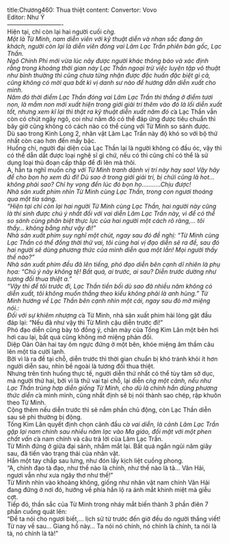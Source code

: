 title:Chương460: Thua thiệt
content:
Convertor: Vovo<br>Editor: Như Ý<br>—————————-<br>Hiện tại, chỉ còn lại hai người cuối c*̀ng.<br>Một là Từ Minh, nam diễn viên với kỹ thuật diễn và nhan sắc đang ăn khách, người còn lại là diễn viên đóng vai Lâm Lạc Trần phiên bản gốc, Lạc Thần.<br>Ngô Chính Phi mới vừa lúc nãy được người khác thông báo và xác định rằng trong khoảng thời gian này Lạc Thần ngoại trừ việc luyện tập võ thuật như bình thường thì cũng chưa từng nhận được đặc huấn đặc biệt gì cả, cũng không có mời qua bất kì vị danh sư nào để hướng dẫn diễn xuất cho mình.<br>Năm đó thời điểm Lạc Thần đóng vai Lâm Lạc Trần thì thắng ở điểm tươi non, là mầm non mới xuất hiện trong giới giải trí thêm vào đó là lối diễn xuất tốt, nhưng xem kĩ lại thì thật ra kỹ thuật diễn xuất năm đó c*̉a Lạc Thần vẫn còn có chút ngây ngô, coi như năm đó có thể đáp ứng được tiêu chuẩn thì bây giờ cũng không có cách nào có thể cùng với Từ Minh so sánh được.<br>Dù sao trong Kinh Long 2, nhân vật Lâm Lạc Trần này độ khó so với bộ thứ nhất còn cao hơn đến mấy bậc.<br>Huống chi, người đại diện của Lạc Thần lại là người không có đầu óc, vậy thì có thể dẫn dắt được loại nghệ sĩ gì chứ, nếu có thì cũng chỉ có thể là sử dụng loại thủ đoạn cấp thấp để đi lên mà thôi.<br>A, hắn ta nghĩ muốn c*̀ng với Từ Minh tranh dành vị trí này hay sao! Vậy hãy để cho bọn họ xem đủ đi! Dù sao ở trong giới giải trí, bị chửi cũng là hot…không phải sao? Chỉ hy vọng đến lúc đó bọn họ………..Chịu được!<br>Nhà sản xuất phim nhìn Từ Minh cùng Lạc Thần, trong con ngươi thoáng qua một tia sáng.<br>“Hiện tại chỉ còn lại hai người Từ Minh cùng Lạc Thần, hai người này cũng là thí sinh được chú ý nhất đối với vai diễn Lâm Lạc Trần này, vì để có thể so sánh cùng phân biệt thực lực của hai người một cách rõ ràng,… tôi thấy… không bằng như vậy đi!”<br>Nhà sản xuất phim suy nghĩ một chút, ngay sau đó đề nghị: “Từ Minh cùng Lạc Thần có thể đồng thời thử vai, tôi cùng hai vị đạo diễn sẽ ra đề, sau đó hai người sẽ dùng phương thức của mình diễn qua một lần! Mọi người thấy thế nào?”<br>Nhà sản xuất phim đều đã lên tiếng, phó đạo diễn bên cạnh dĩ nhiên là phụ họa: “Chủ ý này không tệ! Bất quá, ai trước, ai sau? Diễn trước dường như tương đối thua thiệt a.”<br>“Vậy thì để tôi trước đi, Lạc Thần tiền bối dù sao đã nhiều năm không có diễn xuất, tôi không muốn thắng theo kiểu không phải là anh hùng.” Từ Minh hướng về Lạc Thần bên cạnh nhìn một cái, ngay sau đó mở miệng nói.:<br>Đối với sự khiêm nhượng c*̉a Từ Minh, nhà sản xuất phim hài lòng gật đầu đáp lại: “Nếu đã như vậy thì Từ Minh cậu diễn trước đi!”<br>Phó đạo diễn cũng bày tỏ đồng ý, chân mày của Tống Kim Lân một bên hơi hơi cau lại, bất quá cũng không mở miệng phản đối.<br>Diệp Oản Oản hai tay ôm ngực đứng ở một bên, khóe miệng âm thầm câu lên một tia cười lạnh.<br>Bởi vì là ra đề tại chỗ, diễn trước thì thời gian chuẩn bị khó tránh khỏi ít hơn người diễn sau, nhìn bề ngoài là tương đối thua thiệt.<br>Nhưng trên tình huống thực tế, người diễn thứ nhất có thể tùy tâm sở dục, mà người thứ hai, bởi vì là thử vai tại chỗ, lại diễn c*̀ng một cảnh, nếu như Lạc Thần trùng hợp diễn giống Từ Minh, cho dù là chính hắn dùng phương thức diễn c*̉a mình mình, cũng nhất định sẽ bị nói thành sao chép, rập khuôn theo Từ Minh.<br>Cộng thêm nếu diễn trước thì sẽ nắm phần chủ động, còn Lạc Thần diễn sau sẽ phi thường bị động.<br>Tống Kim Lân quyết định chọn cảnh đầu c*̉a vai diễn, là cảnh Lâm Lạc Trần gặp lại nam chính sau nhiều năm lạc vào Ma giáo, đối mặt với một phen chất vấn c*̉a nam chính và câu trả lời của Lâm Lạc Trần.<br>Từ Minh đứng ở giữa đại sảnh, nhắm mắt lại. Bất quá ngắn ngủi năm giây sau, đã tiến vào trạng thái của nhân vật.<br>Hắn một tay chắp sau lưng, như đón lấy kịch liệt cuồng phong.<br>“A, chính đạo tà đạo, như thế nào là chính, như thế nào là tà… Vân Hải, ngươi vẫn như xưa ngây thơ như thế!”<br>Từ Minh nhìn vào khoảng không, giống như nhân vật nam chính Vân Hải đang đứng ở nơi đó, hướng về phía hắn lộ ra ánh mắt khinh miệt mà giễu cợt.<br>Tiếp đó, thần sắc của Từ Minh trong nháy mắt biến thành 3 phần điên 7 phần cuồng quát lên:<br>“Để ta nói cho ngươi biết,… lịch sử từ trước đến giờ đều do người thắng viết! Từ nay về sau… Giang hồ này… Ta nói nó chính, nó chính là chính, ta nói là tà, nó chính là tà!”